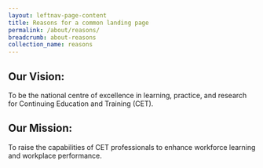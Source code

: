 ```yaml
---
layout: leftnav-page-content
title: Reasons for a common landing page
permalink: /about/reasons/
breadcrumb: about-reasons
collection_name: reasons
---
```


## **Our Vision:**

To be the national centre of excellence in learning, practice, and research for Continuing Education and Training (CET).

## **Our Mission:**

To raise the capabilities of CET professionals to enhance workforce learning and workplace performance.
